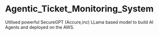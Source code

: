 # Agentic_Ticket_Monitoring_System
Utilised powerful SecureGPT (Accure,inc) LLama based model to build AI Agents and deployed on the AWS.
